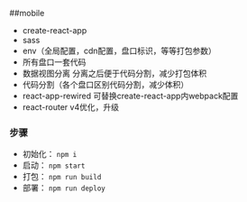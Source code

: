 ##mobile

- create-react-app
- sass
- env（全局配置，cdn配置，盘口标识，等等打包参数）
- 所有盘口一套代码
- 数据视图分离 分离之后便于代码分割，减少打包体积
- 代码分割（各个盘口区别代码分割，减少体积）
- react-app-rewired 可替换create-react-app内webpack配置
- react-router v4优化，升级
### 步骤
- 初始化： `npm i`
- 启动： `npm start`
- 打包： `npm run build`
- 部署： `npm run deploy`

